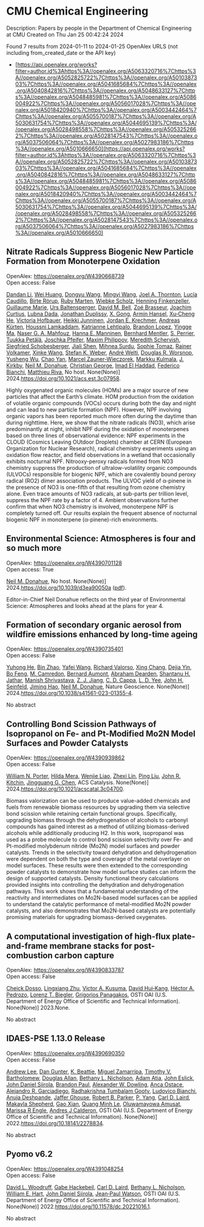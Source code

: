 # CMU Chemical Engineering
Description: Papers by people in the Department of Chemical Engineering at CMU
Created on Thu Jan 25 00:42:24 2024

Found 7 results from 2024-01-11 to 2024-01-25
OpenAlex URLS (not including from_created_date or the API key)
- [https://api.openalex.org/works?filter=author.id%3Ahttps%3A//openalex.org/A5063320716%7Chttps%3A//openalex.org/A5052825722%7Chttps%3A//openalex.org/A5010387303%7Chttps%3A//openalex.org/A5041685684%7Chttps%3A//openalex.org/A5040842816%7Chttps%3A//openalex.org/A5048633127%7Chttps%3A//openalex.org/A5048485981%7Chttps%3A//openalex.org/A5086004922%7Chttps%3A//openalex.org/A5056017028%7Chttps%3A//openalex.org/A5018420940%7Chttps%3A//openalex.org/A5003442464%7Chttps%3A//openalex.org/A5055700187%7Chttps%3A//openalex.org/A5030631754%7Chttps%3A//openalex.org/A5044695139%7Chttps%3A//openalex.org/A5028498558%7Chttps%3A//openalex.org/A5053252662%7Chttps%3A//openalex.org/A5028147543%7Chttps%3A//openalex.org/A5037506064%7Chttps%3A//openalex.org/A5027983186%7Chttps%3A//openalex.org/A5010666650](https://api.openalex.org/works?filter=author.id%3Ahttps%3A//openalex.org/A5063320716%7Chttps%3A//openalex.org/A5052825722%7Chttps%3A//openalex.org/A5010387303%7Chttps%3A//openalex.org/A5041685684%7Chttps%3A//openalex.org/A5040842816%7Chttps%3A//openalex.org/A5048633127%7Chttps%3A//openalex.org/A5048485981%7Chttps%3A//openalex.org/A5086004922%7Chttps%3A//openalex.org/A5056017028%7Chttps%3A//openalex.org/A5018420940%7Chttps%3A//openalex.org/A5003442464%7Chttps%3A//openalex.org/A5055700187%7Chttps%3A//openalex.org/A5030631754%7Chttps%3A//openalex.org/A5044695139%7Chttps%3A//openalex.org/A5028498558%7Chttps%3A//openalex.org/A5053252662%7Chttps%3A//openalex.org/A5028147543%7Chttps%3A//openalex.org/A5037506064%7Chttps%3A//openalex.org/A5027983186%7Chttps%3A//openalex.org/A5010666650)

## Nitrate Radicals Suppress Biogenic New Particle Formation from Monoterpene Oxidation   

OpenAlex: https://openalex.org/W4390668739    
Open access: False
    
[Dandan Li](https://openalex.org/A5075736599), [Wei Huang](https://openalex.org/A5016340715), [Dongyu Wang](https://openalex.org/A5080825458), [Mingyi Wang](https://openalex.org/A5083213632), [Joel A. Thornton](https://openalex.org/A5007291045), [Lucía Caudillo](https://openalex.org/A5079509898), [Birte Rörup](https://openalex.org/A5022780485), [Ruby Marten](https://openalex.org/A5076543442), [Wiebke Scholz](https://openalex.org/A5076482580), [Henning Finkenzeller](https://openalex.org/A5081639490), [Guillaume Marie](https://openalex.org/A5032794723), [Urs Baltensperger](https://openalex.org/A5044025292), [David M. Bell](https://openalex.org/A5049526503), [Zoé Brasseur](https://openalex.org/A5066558128), [Joachim Curtius](https://openalex.org/A5031780924), [Lubna Dada](https://openalex.org/A5049539173), [Jonathan Duplissy](https://openalex.org/A5088633919), [X. Gong](https://openalex.org/A5077691602), [Armin Hansel](https://openalex.org/A5089489241), [Xu‐Cheng He](https://openalex.org/A5043129752), [Victoria Hofbauer](https://openalex.org/A5012274245), [Heikki Junninen](https://openalex.org/A5076912331), [Jordan E. Krechmer](https://openalex.org/A5062687219), [Andreas Kürten](https://openalex.org/A5056657317), [Houssni Lamkaddam](https://openalex.org/A5014138176), [Katrianne Lehtipalo](https://openalex.org/A5019559780), [Brandon Lopez](https://openalex.org/A5019360565), [Yingge Ma](https://openalex.org/A5028582293), [Naser G. A. Mahfouz](https://openalex.org/A5015886123), [Hanna E. Manninen](https://openalex.org/A5022377744), [Bernhard Mentler](https://openalex.org/A5090590782), [S. Perrier](https://openalex.org/A5048351354), [Tuukka Petäj̈ä](https://openalex.org/A5070326299), [Joschka Pfeifer](https://openalex.org/A5043381937), [Maxim Philippov](https://openalex.org/A5090585494), [Meredith Schervish](https://openalex.org/A5038957567), [Siegfried Schobesberger](https://openalex.org/A5073496711), [Jiali Shen](https://openalex.org/A5049005695), [Mihnea Surdu](https://openalex.org/A5076044930), [Sophie Tomaz](https://openalex.org/A5010549487), [Rainer Volkamer](https://openalex.org/A5018521569), [Xinke Wang](https://openalex.org/A5037073734), [Stefan K. Weber](https://openalex.org/A5041814082), [André Welti](https://openalex.org/A5057462897), [Douglas R. Worsnop](https://openalex.org/A5026978286), [Yusheng Wu](https://openalex.org/A5024870970), [Chao Yan](https://openalex.org/A5008144731), [Marcel Zauner-Wieczorek](https://openalex.org/A5017388605), [Markku Kulmala](https://openalex.org/A5000471665), [J. Kirkby](https://openalex.org/A5009274507), [Neil M. Donahue](https://openalex.org/A5041685684), [Christian George](https://openalex.org/A5026216873), [Imad El Haddad](https://openalex.org/A5080319960), [Federico Bianchi](https://openalex.org/A5075179945), [Matthieu Riva](https://openalex.org/A5055594784), No host. None(None)] 2024.https://doi.org/10.1021/acs.est.3c07958.
    
Highly oxygenated organic molecules (HOMs) are a major source of new particles that affect the Earth’s climate. HOM production from the oxidation of volatile organic compounds (VOCs) occurs during both the day and night and can lead to new particle formation (NPF). However, NPF involving organic vapors has been reported much more often during the daytime than during nighttime. Here, we show that the nitrate radicals (NO3), which arise predominantly at night, inhibit NPF during the oxidation of monoterpenes based on three lines of observational evidence: NPF experiments in the CLOUD (Cosmics Leaving OUtdoor Droplets) chamber at CERN (European Organization for Nuclear Research), radical chemistry experiments using an oxidation flow reactor, and field observations in a wetland that occasionally exhibits nocturnal NPF. Nitrooxy-peroxy radicals formed from NO3 chemistry suppress the production of ultralow-volatility organic compounds (ULVOCs) responsible for biogenic NPF, which are covalently bound peroxy radical (RO2) dimer association products. The ULVOC yield of α-pinene in the presence of NO3 is one-fifth of that resulting from ozone chemistry alone. Even trace amounts of NO3 radicals, at sub-parts per trillion level, suppress the NPF rate by a factor of 4. Ambient observations further confirm that when NO3 chemistry is involved, monoterpene NPF is completely turned off. Our results explain the frequent absence of nocturnal biogenic NPF in monoterpene (α-pinene)-rich environments.    

    

## Environmental Science: Atmospheres is four and so much more   

OpenAlex: https://openalex.org/W4390701128    
Open access: True
    
[Neil M. Donahue](https://openalex.org/A5041685684), No host. None(None)] 2024.https://doi.org/10.1039/d3ea90050a ([pdf](https://pubs.rsc.org/en/content/articlepdf/2024/ea/d3ea90050a)).
    
Editor-in-Chief Neil Donahue reflects on the third year of Environmental Science: Atmospheres and looks ahead at the plans for year 4.    

    

## Formation of secondary organic aerosol from wildfire emissions enhanced by long-time ageing   

OpenAlex: https://openalex.org/W4390735401    
Open access: False
    
[Yuhong He](https://openalex.org/A5001416395), [Bin Zhao](https://openalex.org/A5008718870), [Yafei Wang](https://openalex.org/A5055420452), [Richard Valorso](https://openalex.org/A5053410227), [Xing Chang](https://openalex.org/A5060954259), [Dejia Yin](https://openalex.org/A5068064234), [Bo Feng](https://openalex.org/A5086908350), [M. Camredon](https://openalex.org/A5002068448), [Bernard Aumont](https://openalex.org/A5037017917), [Abraham Dearden](https://openalex.org/A5093674307), [Shantanu H. Jathar](https://openalex.org/A5073859430), [Manish Shrivastava](https://openalex.org/A5029609817), [Z. J. Jiang](https://openalex.org/A5022791885), [C. D. Cappa](https://openalex.org/A5034645705), [L. D. Yee](https://openalex.org/A5014953179), [John H. Seinfeld](https://openalex.org/A5001370428), [Jiming Hao](https://openalex.org/A5085119258), [Neil M. Donahue](https://openalex.org/A5041685684), Nature Geoscience. None(None)] 2024.https://doi.org/10.1038/s41561-023-01355-4.
    
No abstract    

    

## Controlling Bond Scission Pathways of Isopropanol on Fe- and Pt-Modified Mo2N Model Surfaces and Powder Catalysts   

OpenAlex: https://openalex.org/W4390939862    
Open access: False
    
[William N. Porter](https://openalex.org/A5060526552), [Hilda Mera](https://openalex.org/A5012436789), [Wenjie Liao](https://openalex.org/A5050541240), [Zhexi Lin](https://openalex.org/A5005584952), [Ping Liu](https://openalex.org/A5064944001), [John R. Kitchin](https://openalex.org/A5003442464), [Jingguang G. Chen](https://openalex.org/A5034358731), ACS Catalysis. None(None)] 2024.https://doi.org/10.1021/acscatal.3c04700.
    
Biomass valorization can be used to produce value-added chemicals and fuels from renewable biomass resources by upgrading them via selective bond scission while retaining certain functional groups. Specifically, upgrading biomass through the dehydrogenation of alcohols to carbonyl compounds has gained interest as a method of utilizing biomass-derived alcohols while additionally producing H2. In this work, isopropanol was used as a probe molecule to control bond scission selectivity over Fe- and Pt-modified molybdenum nitride (Mo2N) model surfaces and powder catalysts. Trends in the selectivity toward dehydration and dehydrogenation were dependent on both the type and coverage of the metal overlayer on model surfaces. These results were then extended to the corresponding powder catalysts to demonstrate how model surface studies can inform the design of supported catalysts. Density functional theory calculations provided insights into controlling the dehydration and dehydrogenation pathways. This work shows that a fundamental understanding of the reactivity and intermediates on Mo2N-based model surfaces can be applied to understand the catalytic performance of metal-modified Mo2N powder catalysts, and also demonstrates that Mo2N-based catalysts are potentially promising materials for upgrading biomass-derived oxygenates.    

    

## A computational investigation of high-flux plate-and-frame membrane stacks for post-combustion carbon capture   

OpenAlex: https://openalex.org/W4390833787    
Open access: False
    
[Cheick Dosso](https://openalex.org/A5093713938), [Lingxiang Zhu](https://openalex.org/A5002137675), [Victor A. Kusuma](https://openalex.org/A5041659494), [David Hui‐Kang](https://openalex.org/A5083623112), [Héctor A. Pedrozo](https://openalex.org/A5079899169), [Lorenz T. Biegler](https://openalex.org/A5052825722), [Grigorios Panagakos](https://openalex.org/A5028498558), OSTI OAI (U.S. Department of Energy Office of Scientific and Technical Information). None(None)] 2023.None.
    
No abstract    

    

## IDAES-PSE 1.13.0 Release   

OpenAlex: https://openalex.org/W4390690350    
Open access: False
    
[Andrew Lee](https://openalex.org/A5084085179), [Dan Gunter](https://openalex.org/A5027568646), [K. Beattie](https://openalex.org/A5056812433), [Miguel Zamarripa](https://openalex.org/A5015881602), [Timothy V. Bartholomew](https://openalex.org/A5001807730), [Douglas Allan](https://openalex.org/A5070732014), [Bethany L. Nicholson](https://openalex.org/A5071938321), [Adam Atia](https://openalex.org/A5075333104), [John Eslick](https://openalex.org/A5054865843), [John Daniel Siirola](https://openalex.org/A5047681120), [Brandon Paul](https://openalex.org/A5056743346), [Alexander W. Dowling](https://openalex.org/A5017631366), [Anca Ostace](https://openalex.org/A5016290678), [Alejandro R. Garciadiego](https://openalex.org/A5006316725), [Radhakrishna Tumbalam Gooty](https://openalex.org/A5081197362), [Ludovico Bianchi](https://openalex.org/A5067042879), [Anuja Deshpande](https://openalex.org/A5020453592), [Jaffer Ghouse](https://openalex.org/A5028388078), [Robert B. Parker](https://openalex.org/A5068954371), [P. Yang](https://openalex.org/A5006493031), [Carl D. Laird](https://openalex.org/A5030631754), [Makayla Shepherd](https://openalex.org/A5050358306), [Gao Xian](https://openalex.org/A5071061007), [Quang Minh Le](https://openalex.org/A5049947112), [Oluwamayowa Amusat](https://openalex.org/A5047606322), [Marissa R Engle](https://openalex.org/A5093670577), [Andres J Calderon](https://openalex.org/A5010059922), OSTI OAI (U.S. Department of Energy Office of Scientific and Technical Information). None(None)] 2022.https://doi.org/10.18141/2278834.
    
No abstract    

    

## Pyomo v6.2   

OpenAlex: https://openalex.org/W4391048254    
Open access: False
    
[David L. Woodruff](https://openalex.org/A5071131174), [Gabe Hackebeil](https://openalex.org/A5066371313), [Carl D. Laird](https://openalex.org/A5030631754), [Bethany L. Nicholson](https://openalex.org/A5071938321), [William E. Hart](https://openalex.org/A5021830817), [John Daniel Siirola](https://openalex.org/A5047681120), [Jean‐Paul Watson](https://openalex.org/A5027375769), OSTI OAI (U.S. Department of Energy Office of Scientific and Technical Information). None(None)] 2022.https://doi.org/10.11578/dc.20221016.1.
    
No abstract    

    
